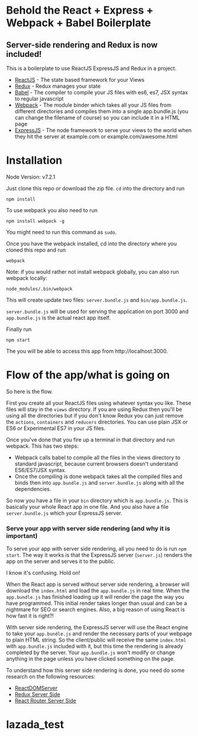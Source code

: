 # Behold the React + Express + Webpack + Babel Boilerplate
## Server-side rendering and Redux is now included!

This is a boilerplate to use ReactJS ExpressJS and Redux in a project.

- [ReactJS] - The state based framework for your Views
- [Redux] - Redux manages your state
- [Babel] - The compiler to compile your JS files with es6, es7, JSX syntax to regular javascript
- [Webpack] - The module binder which takes all your JS files from different directories and compiles them into a single app.bundle.js (you can change the filename of course) so you can include it in a HTML page
- [ExpressJS] - The node framework to serve your views to the world when they hit the server at example.com or example.com/awesome.html


# Installation

Node Version: v7.2.1

Just clone this repo or download the zip file. `cd` into the directory and run

    npm install

To use webpack you also need to run

    npm install webpack -g

You might need to run this command as `sudo`.

Once you have the webpack installed, cd into the directory where you cloned this repo and run

    webpack

Note: if you would rather not install webpack globally, you can also run webpack locally:

    node_modules/.bin/webpack

This will create update two files: `server.bundle.js` and `bin/app.bundle.js`.

`server.bundle.js` will be used for serving the application on port 3000 and `app.bundle.js` is the actual react app itself.

Finally run

    npm start

The you will be able to access this app from http://localhost:3000.

# Flow of the app/what is going on
So here is the flow.

First you create all your ReactJS files using whatever syntax you like. These files will stay in the `views` directory. If you are using Redux then you'll be using all the directories but if you don't know Redux you can just remove the `actions`, `containers` and `reducers` directories. You can use plain JSX or ES6 or Experimental ES7 in your JS files.

Once you've done that you fire up a terminal in that directory and run webpack. This has two steps:

- Webpack calls babel to compile all the files in the views directory to standard javascript, because current browsers doesn't understand ES6/ES7/JSX syntax.
- Once the compiling is done webpack takes all the compiled files and binds then into `app.bundle.js` and `server.bundle.js` along with all the dependencies.

So now you have a file in your `bin` directory which is `app.bundle.js`. This is basically your whole React app in one file. And you also have a file `server.bundle.js` which your ExpressJS server.

### Serve your app with server side rendering (and why it is important)

To serve your app with server side rendering, all you need to do is run `npm start`. The way it works is that the ExpressJS server (`server.js`) renders the app on the server and serves it to the public.

I know it's confusing. Hold on!

When the React app is served without server side rendering, a browser will download the `index.html` and load the `app.bundle.js` in real time. When the `app.bundle.js` has finished loading up it will render the page the way you have programmed. This initial render takes longer than usual and can be a nightmare for SEO or search engines. Also, a big reason of using React is how fast it is right?!

With server side rendering, the ExpressJS server will use the React engine to take your `app.bundle.js` and render the necessary parts of your webpage to plain HTML string. So the client/public will receive the same `index.html` with `app.bundle.js` included with it, but this time the rendering is already completed by the server. Your `app.bundle.js` won't modify or change anything in the page unless you have clicked something on the page.

To understand how this server side rendering is done, you need do some research on the following resources:

- [ReactDOMServer]
- [Redux Server Side]
- [React Router Server Side]


[ReactJS]: <https://facebook.github.io/react/>
[Babel]: <https://babeljs.io/>
[Webpack]: <https://webpack.github.io/>
[ExpressJS]: <http://expressjs.com/>
[Redux]: <http://redux.js.org/>
[ReactDOMServer]: <https://facebook.github.io/react/docs/react-dom-server.html>
[Redux Server Side]: <http://redux.js.org/docs/recipes/ServerRendering.html>
[React Router Server Side]: <https://github.com/ReactTraining/react-router/blob/master/docs/guides/ServerRendering.md>
# lazada_test

